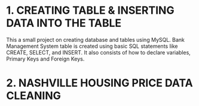 # 1. CREATING TABLE & INSERTING DATA INTO THE TABLE
This a small project on creating database and tables using MySQL.
Bank Management System table is created using basic SQL statements like CREATE, SELECT, and INSERT.
It also consists of how to declare variables, Primary Keys and Foreign Keys.


# 2. NASHVILLE HOUSING PRICE DATA CLEANING 
